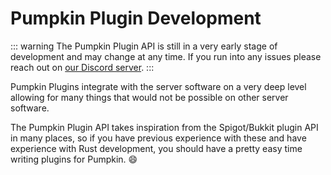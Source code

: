 # Pumpkin Plugin Development
::: warning
The Pumpkin Plugin API is still in a very early stage of development and may change at any time.
If you run into any issues please reach out on [our Discord server](https://discord.gg/aaNuD6rFEe).
:::

Pumpkin Plugins integrate with the server software on a very deep level allowing for many things that would not be possible on other server software.

The Pumpkin Plugin API takes inspiration from the Spigot/Bukkit plugin API in many places, so if you have previous experience with these and have experience with Rust development, you should have a pretty easy time writing plugins for Pumpkin. :smile:

